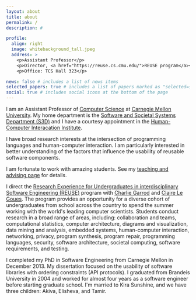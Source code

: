 ```yaml
---
layout: about
title: about
permalink: /
description: #

profile:
  align: right
  image: whitebackground_tall.jpeg
  address: >
    <p>Assistant Professor</p>
    <p>Director, <a href="https://reuse.cs.cmu.edu/">REUSE program</a></p>
    <p>Office: TCS Hall 323</p>

news: false # includes a list of news items
selected_papers: true # includes a list of papers marked as "selected={true}"
social: true # includes social icons at the bottom of the page
---
```


I am an Assistant Professor of [Computer Science](https://www.cs.cmu.edu/) at [Carnegie Mellon University](https://www.cmu.edu/). My home department is the [Software and Societal Systems Department (S3D)](https://s3d.cmu.edu/) and I have a courtesy appointment in the [Human-Computer Interacation Institute](https://hcii.cmu.edu/). 

I have broad research interests at the intersection of programming languages and human-computer interaction. I am particularly interested in better understanding of the factors that influence the usability of reusable software components.

I am fortunate to work with amazing students. See my [teaching and advising page](./teaching/) for details.

I direct the [Research Experience for Undergraduates in interdisciplinary Software Engineering (REUSE)](https://reuse.cs.cmu.edu/) program with [Charlie Garrod](https://www.cs.cmu.edu/~charlie/) and [Claire Le Goues](https://clairelegoues.com/). The program provides an opportunity for a diverse cohort of undergraduates from school across the country to spend the summer working with the world's leading computer scientists. Students conduct research in a broad range of areas, including: collaboration and teams, computational statistics, computer architecture, diagrams and visualization, data mining and analysis, embedded systems, human-computer interaction, networking, privacy, program synthesis, program repair, programming languages, security, software architecture, societal computing, software requirements, and testing.

I completed my PhD in Software Engineering from Carnegie Mellon in December 2013. My dissertation focused on the usability of software libraries with ordering constraints (API protocols). I graduated from Brandeis University in 2004 and worked for almost four years as a software engineer before starting graduate school. I'm married to Kira Sunshine, and we have three children: Akiva, Elisheva, and Tamir.
